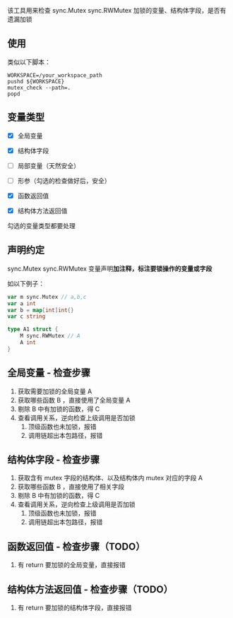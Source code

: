 该工具用来检查 sync.Mutex sync.RWMutex 加锁的变量、结构体字段，是否有遗漏加锁

## 使用

类似以下脚本：

```shell
WORKSPACE=/your_workspace_path
pushd ${WORKSPACE}
mutex_check --path=.
popd
```


## 变量类型

- [x] 全局变量
- [x] 结构体字段
- [ ] 局部变量（天然安全）
- [ ] 形参（勾选的检查做好后，安全）
- [x] 函数返回值
- [x] 结构体方法返回值


勾选的变量类型都要处理

## 声明约定

sync.Mutex sync.RWMutex 变量声明**加注释，标注要锁操作的变量或字段**

如以下例子：

```go
var m sync.Mutex // a,b,c
var a int
var b = map[int]int{}
var c string

type A1 struct {
	M sync.RWMutex // A
	A int
}
```


## 全局变量 - 检查步骤

1. 获取需要加锁的全局变量 A
2. 获取哪些函数 B ，直接使用了全局变量 A
3. 剔除 B 中有加锁的函数，得 C
4. 查看调用关系，逆向检查上级调用是否加锁
   1. 顶级函数也未加锁，报错
   2. 调用链超出本包路径，报错


## 结构体字段 - 检查步骤

1. 获取含有 mutex 字段的结构体、以及结构体内 mutex 对应的字段 A
2. 获取哪些函数 B ，直接使用了相关字段
3. 剔除 B 中有加锁的函数，得 C
4. 查看调用关系，逆向检查上级调用是否加锁
   1. 顶级函数也未加锁，报错
   2. 调用链超出本包路径，报错

## 函数返回值 - 检查步骤（TODO）

1. 有 return 要加锁的全局变量，直接报错


## 结构体方法返回值 - 检查步骤（TODO）

1. 有 return 要加锁的结构体字段，直接报错

